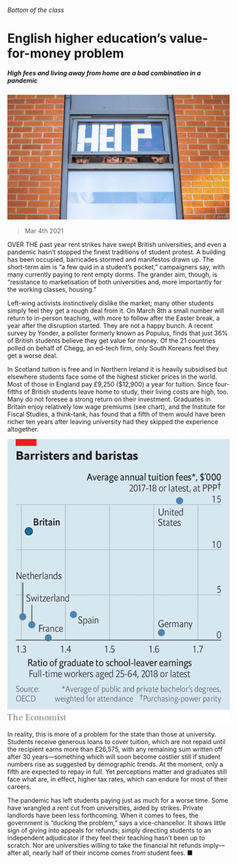 ###### Bottom of the class

# English higher education’s value-for-money problem 

##### High fees and living away from home are a bad combination in a pandemic 

![image](images/20210306_brp504.jpg) 

> Mar 4th 2021 


OVER THE past year rent strikes have swept British universities, and even a pandemic hasn’t stopped the finest traditions of student protest. A building has been occupied, barricades stormed and manifestos drawn up. The short-term aim is “a few quid in a student’s pocket,” campaigners say, with many currently paying to rent empty dorms. The grander aim, though, is “resistance to marketisation of both universities and, more importantly for the working classes, housing.”


Left-wing activists instinctively dislike the market; many other students simply feel they get a rough deal from it. On March 8th a small number will return to in-person teaching, with more to follow after the Easter break, a year after the disruption started. They are not a happy bunch. A recent survey by Yonder, a pollster formerly known as Populus, finds that just 36% of British students believe they get value for money. Of the 21 countries polled on behalf of Chegg, an ed-tech firm, only South Koreans feel they get a worse deal.



In Scotland tuition is free and in Northern Ireland it is heavily subsidised but elsewhere students face some of the highest sticker prices in the world. Most of those in England pay £9,250 ($12,900) a year for tuition. Since four-fifths of British students leave home to study, their living costs are high, too. Many do not foresee a strong return on their investment. Graduates in Britain enjoy relatively low wage premiums (see chart), and the Institute for Fiscal Studies, a think-tank, has found that a fifth of them would have been richer ten years after leaving university had they skipped the experience altogether.

![image](images/20210306_BRC043.png) 



In reality, this is more of a problem for the state than those at university. Students receive generous loans to cover tuition, which are not repaid until the recipient earns more than £26,575, with any remaining sum written off after 30 years—something which will soon become costlier still if student numbers rise as suggested by demographic trends. At the moment, only a fifth are expected to repay in full. Yet perceptions matter and graduates still face what are, in effect, higher tax rates, which can endure for most of their careers.


The pandemic has left students paying just as much for a worse time. Some have wrangled a rent cut from universities, aided by strikes. Private landlords have been less forthcoming. When it comes to fees, the government is “ducking the problem,” says a vice-chancellor. It shows little sign of giving into appeals for refunds; simply directing students to an independent adjudicator if they feel their teaching hasn’t been up to scratch. Nor are universities willing to take the financial hit refunds imply—after all, nearly half of their income comes from student fees. ■

